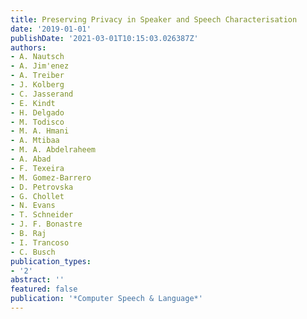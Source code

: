 ```yaml
---
title: Preserving Privacy in Speaker and Speech Characterisation
date: '2019-01-01'
publishDate: '2021-03-01T10:15:03.026387Z'
authors:
- A. Nautsch
- A. Jim'enez
- A. Treiber
- J. Kolberg
- C. Jasserand
- E. Kindt
- H. Delgado
- M. Todisco
- M. A. Hmani
- A. Mtibaa
- M. A. Abdelraheem
- A. Abad
- F. Texeira
- M. Gomez-Barrero
- D. Petrovska
- G. Chollet
- N. Evans
- T. Schneider
- J. F. Bonastre
- B. Raj
- I. Trancoso
- C. Busch
publication_types:
- '2'
abstract: ''
featured: false
publication: '*Computer Speech & Language*'
---
```


